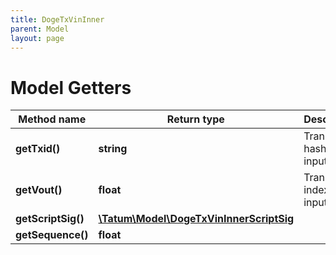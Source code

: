 ```yaml
---
title: DogeTxVinInner
parent: Model
layout: page
---
```


# Model Getters

Method name | Return type | Description | Notes
------------ | ------------- | ------------- | -------------
**getTxid()** | **string** | Transaction hash of the input. | [optional]
**getVout()** | **float** | Transaction index of the input. | [optional]
**getScriptSig()** | [**\Tatum\Model\DogeTxVinInnerScriptSig**](../DogeTxVinInnerScriptSig) |  | [optional]
**getSequence()** | **float** |  | [optional]

